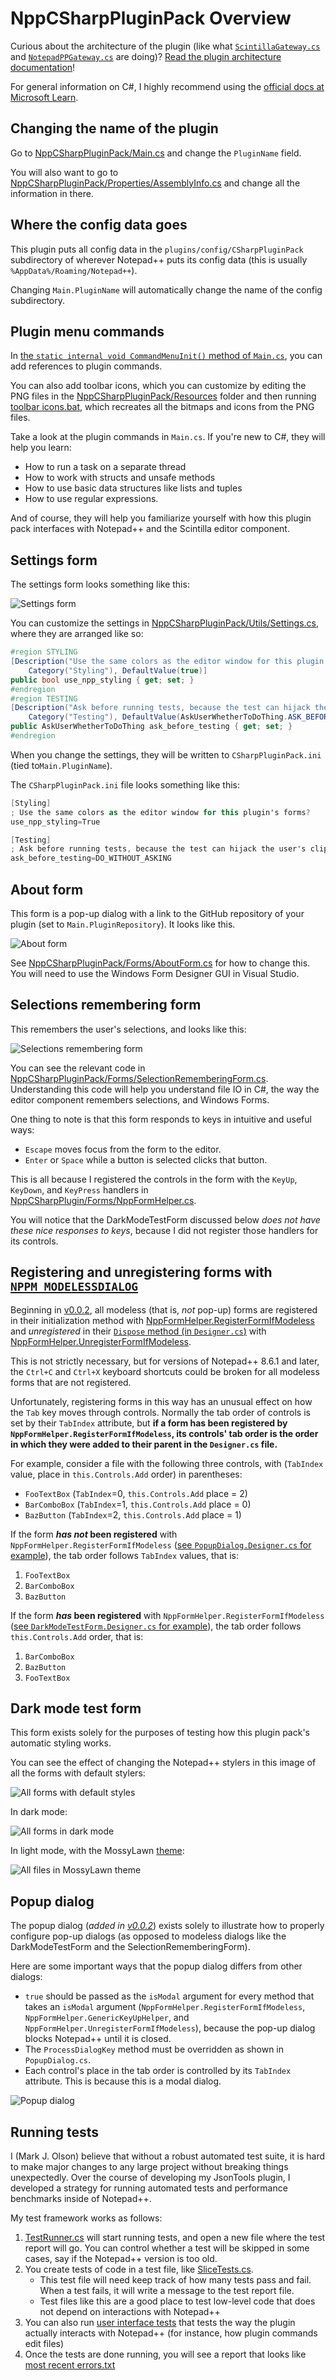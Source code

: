 NppCSharpPluginPack Overview
====================

Curious about the architecture of the plugin (like what [`ScintillaGateway.cs`](/NppCSharpPluginPack/PluginInfrastructure/ScintillaGateway.cs) and [`NotepadPPGateway.cs`](/NppCSharpPluginPack/PluginInfrastructure/NotepadPPGateway.cs) are doing)? [Read the plugin architecture documentation](/PluginPackArchitecture.md)!

For general information on C#, I highly recommend using the [official docs at Microsoft Learn](https://learn.microsoft.com/en-us/dotnet/csharp/).

## Changing the name of the plugin ##

Go to [NppCSharpPluginPack/Main.cs](/NppCSharpPluginPack/Main.cs) and change the `PluginName` field.

You will also want to go to [NppCSharpPluginPack/Properties/AssemblyInfo.cs](/NppCSharpPluginPack/Properties/AssemblyInfo.cs) and change all the information in there.

## Where the config data goes ##

This plugin puts all config data in the `plugins/config/CSharpPluginPack` subdirectory of wherever Notepad++ puts its config data (this is usually `%AppData%/Roaming/Notepad++`).

Changing `Main.PluginName` will automatically change the name of the config subdirectory.

## Plugin menu commands ##

In [the `static internal void CommandMenuInit()` method of `Main.cs`](/NppCSharpPluginPack/Main.cs), you can add references to plugin commands.

You can also add toolbar icons, which you can customize by editing the PNG files in the [NppCSharpPluginPack/Resources](/NppCSharpPluginPack/Resources/) folder and then running [toolbar icons.bat](/NppCSharpPluginPack/Resources/toolbar%20icons.bat), which recreates all the bitmaps and icons from the PNG files.

Take a look at the plugin commands in `Main.cs`. If you're new to C#, they will help you learn:
- How to run a task on a separate thread
- How to work with structs and unsafe methods
- How to use basic data structures like lists and tuples
- How to use regular expressions.

And of course, they will help you familiarize yourself with how this plugin pack interfaces with Notepad++ and the Scintilla editor component.

## Settings form ##

The settings form looks something like this:

![Settings form](/docs/settings%20form.PNG)

You can customize the settings in [NppCSharpPluginPack/Utils/Settings.cs](/NppCSharpPluginPack/Utils/Settings.cs), where they are arranged like so:
```cs
#region STYLING
[Description("Use the same colors as the editor window for this plugin's forms?"),
    Category("Styling"), DefaultValue(true)]
public bool use_npp_styling { get; set; }
#endregion
#region TESTING
[Description("Ask before running tests, because the test can hijack the user's clipboard"),
    Category("Testing"), DefaultValue(AskUserWhetherToDoThing.ASK_BEFORE_DOING)]
public AskUserWhetherToDoThing ask_before_testing { get; set; }
#endregion
```
When you change the settings, they will be written to `CSharpPluginPack.ini` (tied to`Main.PluginName`).

The `CSharpPluginPack.ini` file looks something like this:
```cs
[Styling]
; Use the same colors as the editor window for this plugin's forms?
use_npp_styling=True

[Testing]
; Ask before running tests, because the test can hijack the user's clipboard
ask_before_testing=DO_WITHOUT_ASKING
```

## About form ##

This form is a pop-up dialog with a link to the GitHub repository of your plugin (set to `Main.PluginRepository`). It looks like this.

![About form](/docs/about%20form.PNG)

See [NppCSharpPluginPack/Forms/AboutForm.cs](/NppCSharpPluginPack/Forms/AboutForm.cs) for how to change this. You will need to use the Windows Form Designer GUI in Visual Studio.

## Selections remembering form ##

This remembers the user's selections, and looks like this:

![Selections remembering form](/docs/selections%20remembering%20form.PNG)

You can see the relevant code in [NppCSharpPluginPack/Forms/SelectionRememberingForm.cs](/NppCSharpPluginPack/Forms/SelectionRememberingForm.cs). Understanding this code will help you understand file IO in C#, the way the editor component remembers selections, and Windows Forms.

One thing to note is that this form responds to keys in intuitive and useful ways:
- `Escape` moves focus from the form to the editor.
- `Enter` or `Space` while a button is selected clicks that button.

This is all because I registered the controls in the form with the `KeyUp`, `KeyDown`, and `KeyPress` handlers in [NppCSharpPlugin/Forms/NppFormHelper.cs](/NppCSharpPluginPack/Forms/NppFormHelper.cs).

You will notice that the DarkModeTestForm discussed below *does not have these nice responses to keys*, because I did not register those handlers for its controls.

## Registering and unregistering forms with [`NPPM_MODELESSDIALOG`](https://npp-user-manual.org/docs/plugin-communication/#2036-nppm-modelessdialog) ##

Beginning in [v0.0.2](/CHANGELOG.md#002---2024-02-06), all modeless (that is, *not* pop-up) forms are registered in their initialization method with [NppFormHelper.RegisterFormIfModeless](https://github.com/molsonkiko/NppCSharpPluginPack/blob/d3d5aa9e2992d424e07ebdf31fa8b0d53cf26429/NppCSharpPluginPack/Forms/NppFormHelper.cs#L114) and *unregistered* in their [`Dispose` method (in `Designer.cs`)](https://github.com/molsonkiko/NppCSharpPluginPack/blob/d3d5aa9e2992d424e07ebdf31fa8b0d53cf26429/NppCSharpPluginPack/Forms/DarkModeTestForm.Designer.cs#L18) with [NppFormHelper.UnregisterFormIfModeless](https://github.com/molsonkiko/NppCSharpPluginPack/blob/d3d5aa9e2992d424e07ebdf31fa8b0d53cf26429/NppCSharpPluginPack/Forms/NppFormHelper.cs#L128).

This is not strictly necessary, but for versions of Notepad++ 8.6.1 and later, the `Ctrl+C` and `Ctrl+X` keyboard shortcuts could be broken for all modeless forms that are not registered.

Unfortunately, registering forms in this way has an unusual effect on how the `Tab` key moves through controls. Normally the tab order of controls is set by their `TabIndex` attribute, but __if a form has been registered by `NppFormHelper.RegisterFormIfModeless`, its controls' tab order is the order in which they were added to their parent in the `Designer.cs` file.__

For example, consider a file with the following three controls, with (`TabIndex` value, place in `this.Controls.Add` order) in parentheses:
- `FooTextBox` (`TabIndex`=0, `this.Controls.Add` place = 2)
- `BarComboBox` (`TabIndex`=1, `this.Controls.Add` place = 0)
- `BazButton` (`TabIndex`=2, `this.Controls.Add` place = 1)

If the form __*has not* been registered__ with `NppFormHelper.RegisterFormIfModeless` ([see `PopupDialog.Designer.cs` for example](https://github.com/molsonkiko/NppCSharpPluginPack/blob/d3d5aa9e2992d424e07ebdf31fa8b0d53cf26429/NppCSharpPluginPack/Forms/PopupDialog.Designer.cs#L46)), the tab order follows `TabIndex` values, that is:
1. `FooTextBox`
2. `BarComboBox`
3. `BazButton`

If the form __*has* been registered__ with `NppFormHelper.RegisterFormIfModeless` ([see `DarkModeTestForm.Designer.cs` for example](https://github.com/molsonkiko/NppCSharpPluginPack/blob/d3d5aa9e2992d424e07ebdf31fa8b0d53cf26429/NppCSharpPluginPack/Forms/DarkModeTestForm.Designer.cs#L246)), the tab order follows `this.Controls.Add` order, that is:
1. `BarComboBox`
2. `BazButton`
3. `FooTextBox`

## Dark mode test form ##

This form exists solely for the purposes of testing how this plugin pack's automatic styling works.

You can see the effect of changing the Notepad++ stylers in this image of all the forms with default stylers:

![All forms with default styles](/docs/all%20forms%20default%20style.PNG)

In dark mode:

![All forms in dark mode](/docs/all%20forms%20dark%20mode.PNG)

In light mode, with the MossyLawn [theme](https://npp-user-manual.org/docs/themes/):

![All files in MossyLawn theme](/docs/all%20forms%20MossyLawn.PNG)

## Popup dialog ##

The popup dialog (*added in [v0.0.2](/CHANGELOG.md#002---2024-02-06)*) exists solely to illustrate how to properly configure pop-up dialogs (as opposed to modeless dialogs like the DarkModeTestForm and the SelectionRememberingForm).

Here are some important ways that the popup dialog differs from other dialogs:
- `true` should be passed as the `isModal` argument for every method that takes an `isModal` argument (`NppFormHelper.RegisterFormIfModeless`, `NppFormHelper.GenericKeyUpHelper`, and `NppFormHelper.UnregisterFormIfModeless`), because the pop-up dialog blocks Notepad++ until it is closed.
- The `ProcessDialogKey` method must be overridden as shown in `PopupDialog.cs`.
- Each control's place in the tab order is controlled by its `TabIndex` attribute. This is because this is a modal dialog.

![Popup dialog](/docs/popup%20dialog.PNG)

## Running tests ##

I (Mark J. Olson) believe that without a robust automated test suite, it is hard to make major changes to any large project without breaking things unexpectedly. Over the course of developing my JsonTools plugin, I developed a strategy for running automated tests and performance benchmarks inside of Notepad++.

My test framework works as follows:
1. [TestRunner.cs](/NppCSharpPluginPack/Tests/TestRunner.cs) will start running tests, and open a new file where the test report will go. You can control whether a test will be skipped in some cases, say if the Notepad++ version is too old.
2. You create tests of code in a test file, like [SliceTests.cs](/NppCSharpPluginPack/Tests/SliceTests.cs).
    - This test file will need keep track of how many tests pass and fail. When a test fails, it will write a message to the test report file.
    - Test files like this are a good place to test low-level code that does not depend on interactions with Notepad++
3. You can also run [user interface tests](/NppCSharpPluginPack/Tests/UserInterfaceTests.cs) that tests the way the plugin actually interacts with Notepad++ (for instance, how plugin commands edit files)
4. Once the tests are done running, you will see a report that looks like [most recent errors.txt](/most%20recent%20errors.txt)